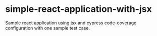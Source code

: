 # simple-react-application-with-jsx
Sample react application using jsx and cypress code-coverage configuration with one sample test case.
